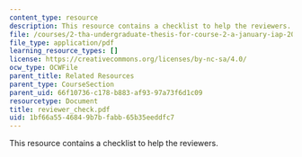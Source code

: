```yaml
---
content_type: resource
description: This resource contains a checklist to help the reviewers.
file: /courses/2-tha-undergraduate-thesis-for-course-2-a-january-iap-2007/1bf66a5546849b7bfabb65b35eeddfc7_reviewer_check.pdf
file_type: application/pdf
learning_resource_types: []
license: https://creativecommons.org/licenses/by-nc-sa/4.0/
ocw_type: OCWFile
parent_title: Related Resources
parent_type: CourseSection
parent_uid: 66f10736-c178-b883-af93-97a73f6d1c09
resourcetype: Document
title: reviewer_check.pdf
uid: 1bf66a55-4684-9b7b-fabb-65b35eeddfc7
---
```

This resource contains a checklist to help the reviewers.